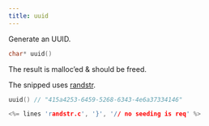 ```yaml
---
title: uuid
---
```


Generate an UUID.

```c
char* uuid()
```

The result is malloc’ed & should be freed.

The snipped uses [randstr](#randstr).

```c
uuid() // "415a4253-6459-5268-6343-4e6a37334146"
```

```c
<%= lines 'randstr.c', '}', '// no seeding is req' %>
```
